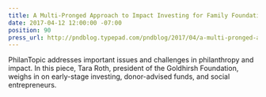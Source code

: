 ```yaml
---
title: A Multi-Pronged Approach to Impact Investing for Family Foundations
date: 2017-04-12 12:00:00 -07:00
position: 90
press_url: http://pndblog.typepad.com/pndblog/2017/04/a-multi-pronged-approach-to-impact-investing-for-family-foundations.html?
---
```


PhilanTopic addresses important issues and challenges in philanthropy and impact. In this piece, Tara Roth, president of the Goldhirsh Foundation, weighs in on early-stage investing, donor-advised funds, and social entrepreneurs.
